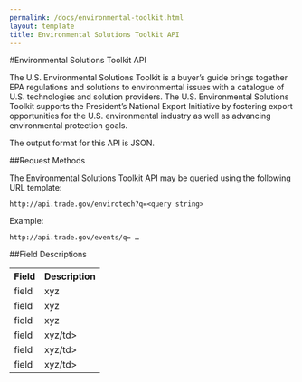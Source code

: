 ```yaml
---
permalink: /docs/environmental-toolkit.html
layout: template
title: Environmental Solutions Toolkit API
---
```


#Environmental Solutions Toolkit API

The U.S. Environmental Solutions Toolkit is a buyer’s guide brings together EPA regulations and solutions to environmental issues with a catalogue of U.S. technologies and solution providers.  The U.S. Environmental Solutions Toolkit supports the President’s National Export Initiative by fostering export opportunities for the U.S. environmental industry as well as advancing environmental protection goals.

The output format for this API is JSON.

##Request Methods

The Environmental Solutions Toolkit API may be queried using the following URL template:

    http://api.trade.gov/envirotech?q=<query string>

Example:

    http://api.trade.gov/events/q= … 

##Field Descriptions
<table border="0">
<tr>
<th>Field</th>
<th>Description</th>
</tr>
<tr>
<td>field</td>
<td>xyz</td>
</tr>
<tr>
<td>field</td>
<td>xyz</td>
</tr>
<tr>
<td>field</td>
<td>xyz</td>
</tr>
<tr>
<td>field</td>
<td>xyz/td>
</tr>
<tr>
<td>field</td>
<td>xyz/td>
</tr>
<tr>
<td>field</td>
<td>xyz/td>
</tr>
</table>

